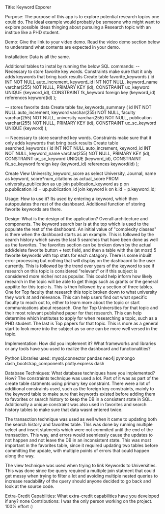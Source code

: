 Title: Keyword Exporer

Purpose: The purpose of this app is to explore potential research topics one could do. The ideal example would probably be someone who might want to explore possible ideas thinging about pursuing a Research topic with an institue like a PHD student.

Demo: Give the link to your video demo. Read the video demo section below to understand what contents are expected in your demo.

Installation: Data is all the same. 

Additional tables to instal by running the below SQL commands:
-- Necessary to store favorite key words. Constraints make sure that it only adds keywords that bring back results
Create table favorite_keywords (
id INT NOT NULL auto_increment,
keyword_id INT NOT NULL,
keyword_name varchar(255) NOT NULL,
PRIMARY KEY (id),
CONSTRAINT uc_keyword UNIQUE (keyword_id),
CONSTRAINT fk_keyword foreign key (keyword_id) references keyword(id)
);

-- stores favorite data
Create table fav_keywords_summary (
id INT NOT NULL auto_increment,
keyword varchar(255) NOT NULL,
faculty varchar(255) NOT NULL,
university varchar(255) NOT NULL,
publication varchar(255) NOT NULL,
PRIMARY KEY (id),
CONSTRAINT uc_sc_keyword UNIQUE (keyword)
);

-- Necessary to store searched key words. Constraints make sure that it only adds keywords that bring back results
Create table searched_keywords (
id INT NOT NULL auto_increment,
keyword_id INT NOT NULL,
keyword_name varchar(255) NOT NULL,
PRIMARY KEY (id),
CONSTRAINT uc_sc_keyword UNIQUE (keyword_id),
CONSTRAINT fk_sc_keyword foreign key (keyword_id) references keyword(id)
);

Create View University_keyword_score as
select University, Journal, name as keyword, score*num_citations  as actual_score
FROM university_publication as up
 join publication_keyword as p 
	on p.publication_id = up.publication_id
join keyword k
	on k.id = p.keyword_id;


Usage: How to use it? 
Its used by entering a keyword, which then autopoulates the rest of the dashboard. Additional function of storing favorite keywords are there.

Design: What is the design of the application? Overall architecture and components. 
The keyword search bar is at the top which is used to the populate the rest of the dashboard. An initial value of "complexity classes" is there when the dashboard starts as an example. This is followed by the search history which saves the last 5 searches that have been done as well as the favorites. 
The favorites section can be broken down by the actual add/delete favorite button + text field, and then a table with the (at most) 5 favorite keywords with top stats for each catagory. There is some inbuilt error processing but nothing that will display on the dashbaord to the user currently. 
This is followed by the trend over years of the keyword to see if research on this topic is considered "relevant" or if this subject is considered more niche/ not as popular. This could help inform how likely research in the topic will be able to get things such as grants or the general appitite for this topic is.
This is then followed by a section of three tables. 
One for Top faculty that research this topic broken down to what university they work at and relevance. This can help users find out what specific faculty to reach out to, either to learn more about the topic or start communications about research.
One for Top Universities for that topic and their most relevant published paper for that research. This can help determine which institutes to apply for when researching a topic, such as a PHD student.
The last is Top papers for that topic. This is more as a general start to look more into the subject as so one can be more well versed in the topic.

Implementation: How did you implement it? What frameworks and libraries or any tools have you used to realize the dashboard and functionalities? 

Python Libraries used:
mysql.connector
pandas
neo4j
pymongo
dash_bootstrap_components
plotly.express
dash

Database Techniques: What database techniques have you implemented? How? 
The constraints technique was used a lot. Part of it was as part of the create table statments using primary key constraint. There were a lot of additional constraints used, such as the foreign key constraints, mainly to the keyword table to make sure that keywords existed before adding them to favorites or search history to keep the DB in a consistent state in SQL. Additionally a unique constraint was also used in favorites and search history tables to make sure that data wasnt entered twice.

The tranasction technique was used as well when it came to updating both the search history and favorites table. This was done by running multiple select and insert statments which were not commited until the end of the transaction. This way, and errors would seemlessly cause the updates to not happen and not leave the DB in an inconsistent state. This was most important in the favorites table, since it required updating two tables before committing the update, with multiple points of errors that could happen along the way.

The view technique was used when trying to link Keywords to Universities. This was done since tbe query required a multiple join statment that could get messy when trying to filter a lot and avoiding multiple nested queries to increase readability of the query should anyone decided to go back and look at the source code.

Extra-Credit Capabilities: What extra-credit capabilities have you developed if any? 
none
Contributions: I was the only person working on the project. 100% effort :)
